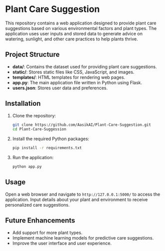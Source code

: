 

# Plant Care Suggestion

This repository contains a web application designed to provide plant care suggestions based on various environmental factors and plant types. The application uses user inputs and stored data to generate advice on watering, sunlight, and other care practices to help plants thrive.

## Project Structure

- **data/**: Contains the dataset used for providing plant care suggestions.
- **static/**: Stores static files like CSS, JavaScript, and images.
- **templates/**: HTML templates for rendering web pages.
- **app.py**: The main application file written in Python using Flask.
- **users.json**: Stores user data and preferences.

## Installation

1. Clone the repository:
   ```bash
   git clone https://github.com/AasikAI/Plant-Care-Suggestion.git
   cd Plant-Care-Suggession
   ```

2. Install the required Python packages:
   ```bash
   pip install -r requirements.txt
   ```

3. Run the application:
   ```bash
   python app.py
   ```

## Usage

Open a web browser and navigate to `http://127.0.0.1:5000/` to access the application. Input details about your plant and environment to receive personalized care suggestions.

## Future Enhancements

- Add support for more plant types.
- Implement machine learning models for predictive care suggestions.
- Improve the user interface and user experience.

